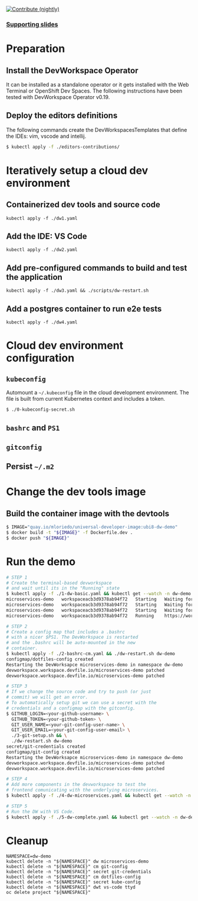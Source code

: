 [![Contribute (nightly)](https://img.shields.io/static/v1?label=nightly%20Che&message=for%20maintainers&logo=eclipseche&color=FDB940&labelColor=525C86)](https://che-dogfooding.apps.che-dev.x6e0.p1.openshiftapps.com/#https://github.com/l0rd/devworkspace-demo?che-editor=che-incubator/che-code/insiders)

### [Supporting slides](https://docs.google.com/presentation/d/1ckYOEJTLBla_tcCqspecYOXXnH00FM--VqYlpI-srdk/edit#slide=id.g1288a653e6f_0_147)

# Preparation

## Install the DevWorkspace Operator
It can be installed as a standalone operator or it gets installed with the Web Terminal or OpenShift Dev Spaces. The following instructions have been tested with DevWorkspace Operator v0.19.

## Deploy the editors definitions

The following commands create the DevWorkspacesTemplates that define the IDEs: vim, vscode and intellij.

```bash
$ kubectl apply -f ./editors-contributions/
```

# Iteratively setup a cloud dev environment

## Containerized dev tools and source code 

`kubectl apply -f ./dw1.yaml`

## Add the IDE: VS Code

`kubectl apply -f ./dw2.yaml`

## Add pre-configured commands to build and test the application

`kubectl apply -f ./dw3.yaml && ./scripts/dw-restart.sh `

## Add a postgres container to run e2e tests

`kubectl apply -f ./dw4.yaml`

# Cloud dev environment configuration

## `kubeconfig`

Automount a `~/.kubeconfig` file in the cloud development environment. The file is built from current Kubernetes context and includes a token. 

```bash
$ ./0-kubeconfig-secret.sh
```

## `bashrc` and `PS1`

## `gitconfig`

## Persist `~/.m2`

# Change the dev tools image

## Build the container image with the devtools

```bash
$ IMAGE="quay.io/mloriedo/universal-developer-image:ubi8-dw-demo"
$ docker build -t "${IMAGE}" -f Dockerfile.dev .
$ docker push "${IMAGE}"
```

# Run the demo

```bash
# STEP 1
# Create the terminal-based devworkspace
# and wait until its in the "Running" state
$ kubectl apply -f ./1-dw-basic.yaml && kubectl get --watch -n dw-demo dw microservices-demo
microservices-demo   workspaceacb3d9378ab94f72   Starting   Waiting for workspace deployment
microservices-demo   workspaceacb3d9378ab94f72   Starting   Waiting for editor to start
microservices-demo   workspaceacb3d9378ab94f72   Starting   Waiting for editor to start
microservices-demo   workspaceacb3d9378ab94f72   Running    https://workspaceacb3d9378ab94f72.apps.che-dev.x6e0.p1.openshiftapps.com/ttyd/

# STEP 2
# Create a config map that includes a .bashrc 
# with a nicer $PS1. The DevWorkspace is restarted
# and the .bashrc will be auto-mounted in the new
# container.
$ kubectl apply -f ./2-bashrc-cm.yaml && ./dw-restart.sh dw-demo
configmap/dotfiles-config created
Restarting the DevWorksapce microservices-demo in namespace dw-demo
devworkspace.workspace.devfile.io/microservices-demo patched
devworkspace.workspace.devfile.io/microservices-demo patched

# STEP 3
# If we change the source code and try to push (or just 
# commit) we will get an error.
# To automatically setup git we can use a secret with the
# credentials and a configmap with the gitconfig.
$ GITHUB_LOGIN=<your-github-username> \
  GITHUB_TOKEN=<your-github-token> \
  GIT_USER_NAME=<your-git-config-user-name> \
  GIT_USER_EMAIL=<your-git-config-user-email> \
  ./3-git-setup.sh && \
  ./dw-restart.sh dw-demo
secret/git-credentials created
configmap/git-config created
Restarting the DevWorksapce microservices-demo in namespace dw-demo
devworkspace.workspace.devfile.io/microservices-demo patched
devworkspace.workspace.devfile.io/microservices-demo patched

# STEP 4
# Add more components in the devworkspace to test the
# frontend comunicating with the underlying microservices.
$ kubectl apply -f ./4-dw-microservices.yaml && kubectl get --watch -n dw-demo dw microservices-demo

# STEP 5
# Run the DW with VS Code.
$ kubectl apply -f ./5-dw-complete.yaml && kubectl get --watch -n dw-demo dw microservices-demo
```

# Cleanup

```
NAMESPACE=dw-demo
kubectl delete -n "${NAMESPACE}" dw microservices-demo
kubectl delete -n "${NAMESPACE}" cm git-config
kubectl delete -n "${NAMESPACE}" secret git-credentials
kubectl delete -n "${NAMESPACE}" cm dotfiles-config
kubectl delete -n "${NAMESPACE}" secret kube-config
kubectl delete -n "${NAMESPACE}" dwt vs-code ttyd
oc delete project "${NAMESPACE}"
```
